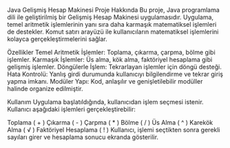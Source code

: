 Java Gelişmiş Hesap Makinesi
Proje Hakkında
Bu proje, Java programlama dili ile geliştirilmiş bir Gelişmiş Hesap Makinesi uygulamasıdır. Uygulama, temel aritmetik işlemlerinin yanı sıra daha karmaşık matematiksel işlemleri de destekler. Komut satırı arayüzü ile kullanıcıların matematiksel işlemlerini kolayca gerçekleştirmelerini sağlar.

Özellikler
Temel Aritmetik İşlemler: Toplama, çıkarma, çarpma, bölme gibi işlemler.
Karmaşık İşlemler: Üs alma, kök alma, faktöriyel hesaplama gibi gelişmiş işlemler.
Döngülerle İşlem: Tekrarlayan işlemler için döngü desteği.
Hata Kontrolü: Yanlış girdi durumunda kullanıcıyı bilgilendirme ve tekrar giriş yapma imkanı.
Modüler Yapı: Kod, anlaşılır ve genişletilebilir modüller halinde organize edilmiştir.

Kullanım
Uygulama başlatıldığında, kullanıcıdan işlem seçmesi istenir. Kullanıcı aşağıdaki işlemleri gerçekleştirebilir:

Toplama ( + )
Çıkarma ( - )
Çarpma ( * )
Bölme ( / )
Üs Alma ( ^ )
Karekök Alma ( √ )
Faktöriyel Hesaplama ( ! )
Kullanıcı, işlemi seçtikten sonra gerekli sayıları girer ve hesaplama sonucu ekranda gösterilir.
